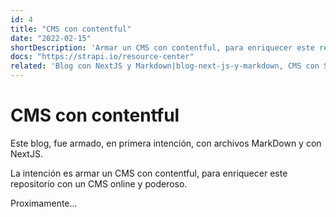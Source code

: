 ```yaml
---
id: 4
title: "CMS con contentful"
date: "2022-02-15"
shortDescription: 'Armar un CMS con contentful, para enriquecer este repositorio con un CMS online y poderoso.'
docs: "https://strapi.io/resource-center"
related: 'Blog con NextJS y Markdown|blog-next-js-y-markdown, CMS con Strapi|cms-con-strapi, Vercel|vercel'
---
```


# CMS con contentful

Este blog, fue armado, en primera intención, con archivos MarkDown y con NextJS.

La intención es armar un CMS con contentful, para enriquecer este repositorio con un CMS online y poderoso.

Proximamente...